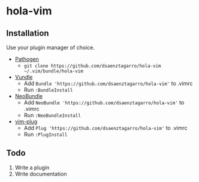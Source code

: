 # hola-vim

## Installation

Use your plugin manager of choice.

- [Pathogen](https://github.com/tpope/vim-pathogen)
  - `git clone https://github.com/dsaenztagarro/hola-vim ~/.vim/bundle/hola-vim`
- [Vundle](https://github.com/gmarik/vundle)
  - Add `Bundle 'https://github.com/dsaenztagarro/hola-vim'` to .vimrc
  - Run `:BundleInstall`
- [NeoBundle](https://github.com/Shougo/neobundle.vim)
  - Add `NeoBundle 'https://github.com/dsaenztagarro/hola-vim'` to .vimrc
  - Run `:NeoBundleInstall`
- [vim-plug](https://github.com/junegunn/vim-plug)
  - Add `Plug 'https://github.com/dsaenztagarro/hola-vim'` to .vimrc
  - Run `:PlugInstall`

## Todo

1. Write a plugin
2. Write documentation
